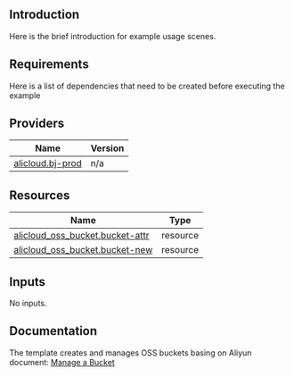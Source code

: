 <!-- BEGIN_TF_DOCS -->

## Introduction

Here is the brief introduction for example usage scenes.

## Requirements

Here is a list of dependencies that need to be created before executing the example

## Providers

| Name | Version |
|------|---------|
| <a name="provider_alicloud.bj-prod"></a> [alicloud.bj-prod](#provider\_alicloud.bj-prod) | n/a |

## Resources

| Name | Type |
|------|------|
| [alicloud_oss_bucket.bucket-attr](https://registry.terraform.io/providers/hashicorp/alicloud/latest/docs/resources/oss_bucket) | resource |
| [alicloud_oss_bucket.bucket-new](https://registry.terraform.io/providers/hashicorp/alicloud/latest/docs/resources/oss_bucket) | resource |

## Inputs

No inputs.

## Documentation
<!-- docs-link -->

The template creates and manages OSS buckets basing on Aliyun document: [Manage a Bucket](http://help.aliyun.com/document_detail/111911.html)

<!-- docs-link -->
<!-- END_TF_DOCS -->    